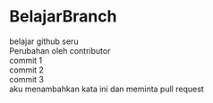 # BelajarBranch
belajar github seru <br>
Perubahan oleh contributor<br>
commit 1 <br>
commit 2 <br>
commit 3 <br>
aku menambahkan kata ini dan meminta pull request




